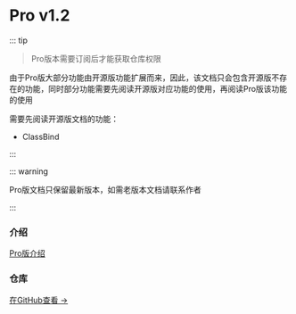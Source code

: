 # Pro v1.2

::: tip

> Pro版本需要订阅后才能获取仓库权限

由于Pro版大部分功能由开源版功能扩展而来，因此，该文档只会包含开源版不存在的功能，同时部分功能需要先阅读开源版对应功能的使用，再阅读Pro版该功能的使用

需要先阅读开源版文档的功能：

- ClassBind

:::



::: warning

Pro版文档只保留最新版本，如需老版本文档请联系作者

:::



### 介绍

[Pro版介绍](/zh/pro/)



### 仓库

[在GitHub查看 →](https://github.com/JasonXuDeveloper/JEngine-Pro)



